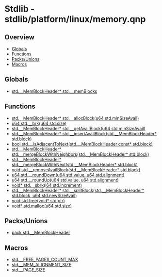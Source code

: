 
# Stdlib - stdlib/platform/linux/memory.qnp

## Overview
 - [Globals](#globals)
 - [Functions](#functions)
 - [Packs/Unions](#packs-unions)
 - [Macros](#macros)


## Globals
 - [std.__MemBlockHeader* std.__memBlocks]()

## Functions
 - [std.__MemBlockHeader* std.__allocBlock(u64 std.minSizeAvail)]()
 - [u64 std.__brk(u64 std.size)]()
 - [std.__MemBlockHeader* std.__getAvailBlock(u64 std.minSizeAvail)]()
 - [std.__MemBlockHeader* std.__insertAvailBlock(std.__MemBlockHeader* std.block)]()
 - [bool std.__isAdjacentToNext(std.__MemBlockHeader const* std.block)]()
 - [std.__MemBlockHeader* std.__mergeBlockWithNeighbors(std.__MemBlockHeader* std.block)]()
 - [std.__MemBlockHeader* std.__mergeBlockWithNext(std.__MemBlockHeader* std.block)]()
 - [void std.__removeAvailBlock(std.__MemBlockHeader* std.block)]()
 - [u64 std.__roundDown(u64 std.value, u64 std.alignment)]()
 - [u64 std.__roundUp(u64 std.value, u64 std.alignment)]()
 - [void* std.__sbrk(i64 std.increment)]()
 - [std.__MemBlockHeader* std.__splitBlock(std.__MemBlockHeader* std.block, u64 std.newSizeAvail)]()
 - [void std.free(void* std.ptr)]()
 - [void* std.malloc(u64 std.size)]()

## Packs/Unions
 - [pack std.__MemBlockHeader]()

## Macros
 - [std.__FREE_PAGES_COUNT_MAX]()
 - [std.__MEM_ALIGNMENT_SIZE]()
 - [std.__PAGE_SIZE]()

